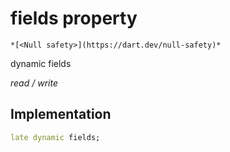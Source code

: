 


# fields property




    *[<Null safety>](https://dart.dev/null-safety)*


dynamic fields
  
_read / write_






## Implementation

```dart
late dynamic fields;


```







